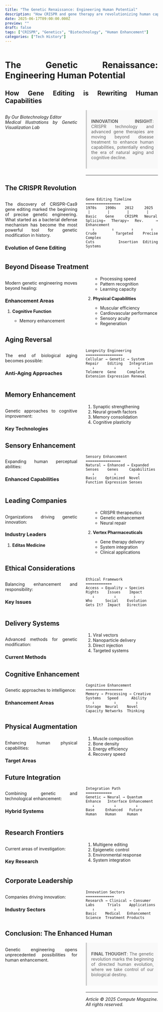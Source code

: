 ```yaml
---
title: "The Genetic Renaissance: Engineering Human Potential"
description: "How CRISPR and gene therapy are revolutionizing human capabilities"
date: 2025-06-17T09:00:00.000Z
preview: ""
draft: false
tags: ["CRISPR", "Genetics", "Biotechnology", "Human Enhancement"]
categories: ["Tech History"]
---
```


<div class="two-column">

# The Genetic Renaissance: Engineering Human Potential
## How Gene Editing is Rewriting Human Capabilities

*By Our Biotechnology Editor*  
*Medical Illustrations by Genetic Visualization Lab*

> **INNOVATION INSIGHT**: CRISPR technology and advanced gene therapies are moving beyond disease treatment to enhance human capabilities, potentially ending the era of natural aging and cognitive decline.

-------------------

## The CRISPR Revolution

The discovery of CRISPR-Cas9 gene editing marked the beginning of precise genetic engineering. What started as a bacterial defense mechanism has become the most powerful tool for genetic modification in history.

### Evolution of Gene Editing

```ascii
Gene Editing Timeline
================
1970s    1990s    2012     2025
 |        |        |        |
Basic    Gene     CRISPR   Neural
Splicing→ Therapy→ Rev.  → Enhancement
   ↓        ↓        ↓        ↓
Crude    Targeted  Precise  Complex
Cuts     Insertion Editing  Systems
```

## Beyond Disease Treatment

Modern genetic engineering moves beyond healing:

### Enhancement Areas

1. **Cognitive Function**
   - Memory enhancement
   - Processing speed
   - Pattern recognition
   - Learning capacity

2. **Physical Capabilities**
   - Muscular efficiency
   - Cardiovascular performance
   - Sensory acuity
   - Regeneration

## Aging Reversal

The end of biological aging becomes possible:

### Anti-Aging Approaches

```ascii
Longevity Engineering
=================
Cellular → Genetic → System
Repair    Editing   Integration
   ↓         ↓          ↓
Telomere  Gene     Complete
Extension Expression Renewal
```

## Memory Enhancement

Genetic approaches to cognitive improvement:

### Key Technologies

1. Synaptic strengthening
2. Neural growth factors
3. Memory consolidation
4. Cognitive plasticity

## Sensory Enhancement

Expanding human perceptual abilities:

### Enhanced Capabilities

```ascii
Sensory Enhancement
================
Natural → Enhanced → Expanded
Senses    Genes     Capabilities
   ↓         ↓          ↓
Basic    Optimized  Novel
Function Expression Senses
```

## Leading Companies

Organizations driving genetic innovation:

### Industry Leaders

1. **Editas Medicine**
   - CRISPR therapeutics
   - Genetic enhancement
   - Neural repair

2. **Vertex Pharmaceuticals**
   - Gene therapy delivery
   - System integration
   - Clinical applications

## Ethical Considerations

Balancing enhancement and responsibility:

### Key Issues

```ascii
Ethical Framework
============
Access → Equality → Species
Rights    Issues    Impact
   ↓         ↓        ↓
Who      Social    Evolution
Gets It?  Impact   Direction
```

## Delivery Systems

Advanced methods for genetic modification:

### Current Methods

1. Viral vectors
2. Nanoparticle delivery
3. Direct injection
4. Targeted systems

## Cognitive Enhancement

Genetic approaches to intelligence:

### Enhancement Areas

```ascii
Cognitive Enhancement
=================
Memory → Processing → Creative
Systems   Speed      Ability
   ↓         ↓         ↓
Storage  Neural    Novel
Capacity Networks  Thinking
```

## Physical Augmentation

Enhancing human physical capabilities:

### Target Areas

1. Muscle composition
2. Bone density
3. Energy efficiency
4. Recovery speed

## Future Integration

Combining genetic and technological enhancement:

### Hybrid Systems

```ascii
Integration Path
============
Genetic → Neural → Quantum
Enhance   Interface Enhancement
   ↓         ↓         ↓
Base     Enhanced   Future
Human    Human     Human
```

## Research Frontiers

Current areas of investigation:

### Key Research

1. Multigene editing
2. Epigenetic control
3. Environmental response
4. System integration

## Corporate Leadership

Companies driving innovation:

### Industry Sectors

```ascii
Innovation Sectors
=============
Research → Clinical → Consumer
Labs      Trials    Applications
   ↓         ↓          ↓
Basic    Medical   Enhancement
Science  Treatment Products
```

## Conclusion: The Enhanced Human

Genetic engineering opens unprecedented possibilities for human enhancement.

> **FINAL THOUGHT**: 
> The genetic revolution marks the beginning of 
> directed human evolution, where we take control 
> of our biological destiny.

---

*Article © 2025 Compute Magazine. All rights reserved.*

</div>

<style>
.two-column {
    column-count: 2;
    column-gap: 2em;
    text-align: justify;
    hyphens: auto;
}

.two-column h1, .two-column h2 {
    column-span: all;
}

.two-column pre {
    white-space: pre-wrap;
    break-inside: avoid;
}

blockquote {
    background: #f9f9f9;
    border-left: 4px solid #ccc;
    margin: 1.5em 0;
    padding: 1em;
    break-inside: avoid;
}

table {
    width: 100%;
    border-collapse: collapse;
    break-inside: avoid;
}

td, th {
    border: 1px solid #ddd;
    padding: 8px;
}
</style>
